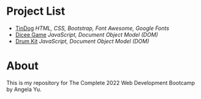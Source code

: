 # Project List
- [TinDog](https://low-earth-orbit.github.io/AngelaWebDev/TinDog/) *HTML, CSS, Bootstrap, Font Awesome, Google Fonts*
- [Dicee Game](https://low-earth-orbit.github.io/AngelaWebDev/Dicee/) *JavaScript, Document Object Model (DOM)*
- [Drum Kit](https://low-earth-orbit.github.io/AngelaWebDev/Drum/) *JavaScript, Document Object Model (DOM)*

# About
This is my repository for The Complete 2022 Web Development Bootcamp by Angela Yu.
